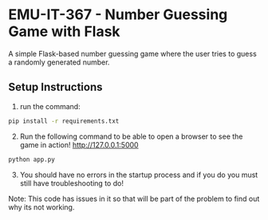 # EMU-IT-367 - Number Guessing Game with Flask

A simple Flask-based number guessing game where the user tries to guess a randomly generated number.

## Setup Instructions

1. run the command:
```bash
pip install -r requirements.txt
```
2. Run the following command to be able to open a browser to see the game in action! http://127.0.0.1:5000
```bash
python app.py
```
3. You should have no errors in the startup process and if you do you must still have troubleshooting to do!

Note: This code has issues in it so that will be part of the problem to find out why its not working.
